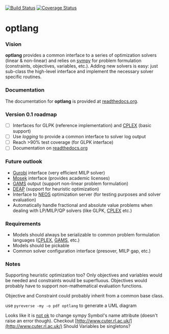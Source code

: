 [![Build Status](https://travis-ci.org/biosustain/optlang.png?branch=master)](https://travis-ci.org/biosustain/optlang)
[![Coverage Status](https://coveralls.io/repos/biosustain/optlang/badge.png?branch=master)](https://coveralls.io/r/biosustain/optlang?branch=master)

optlang
=======

### Vision
__optlang__ provides a common interface to a series of optimization solvers (linear & non-linear) and relies on [sympy](http://sympy.org/en/index.html) for problem formulation (constraints, objectives, variables, etc.). Adding new solvers is easy: just sub-class the high-level interface and implement the necessary solver specific routines.

### Documentation

The documentation for __optlang__ is provided at [readthedocs.org](http://optlang.readthedocs.org/en/latest/).

### Version 0.1 roadmap

- [ ] Interfaces for GLPK (reference implementation) and [CPLEX][cplex_url] (basic support)
- [ ] Use _logging_ to provide a common interface to solver log output
- [ ] Reach >90% test coverage (for GLPK interface)
- [ ] Documentation on [readthedocs.org](http://readthedocs.org)

### Future outlook

* [Gurobi][gurobi_url] interface (very efficient MILP solver)
* [Mosek][mosek_url] interface (provides academic licenses)
* [GAMS][gams_url] output (support non-linear problem formulation)
* [DEAP][deap_url] (support for heuristic optimization)
* Interface to [NEOS][neos_url] optimization server (for testing purposes and solver evaluation)
* Automatically handle fractional and absolute value problems when dealing with LP/MILP/QP solvers (like GLPK, [CPLEX][cplex_url] etc.)

### Requirements

* Models should always be serializable to common problem formulation languages ([CPLEX][cplex_url], [GAMS][gams_url], etc.)
* Models should be pickable
* Common solver configuration interface (presover, MILP gap, etc.)

### Notes

Supporting heuristic optimization too? Only objectives and variables would be needed and constraints would be superfluous. Objectives would probably have to support non-mathematical evaluation functions.

Objective and Constraint could probably inherit from a common base class.

use `pyreverse -my -o pdf optlang` to generate a UML diagram

Looks like it is [not ok](https://code.google.com/p/sympy/issues/detail?id=3680#c7) to change sympy Symbol's name attribute (doesn't raise an error though).
Checkout [http://www.cuter.rl.ac.uk/](http://www.cuter.rl.ac.uk/)
Should Variables be singletons?

[cplex_url]: http://www-01.ibm.com/software/commerce/optimization/cplex-optimizer/ "CPLEX"
[gurobi_url]: http://www.gurobi.com/  "GUROBI"
[mosek_url]: http://www.mosek.com/ "MOSEK"
[gams_url]: http://www.gams.com/ "GAMS"
[deap_url]: https://code.google.com/p/deap/ "DEAP"
[neos_url]: http://www.neos-server.org/neos/ "NEOS"

